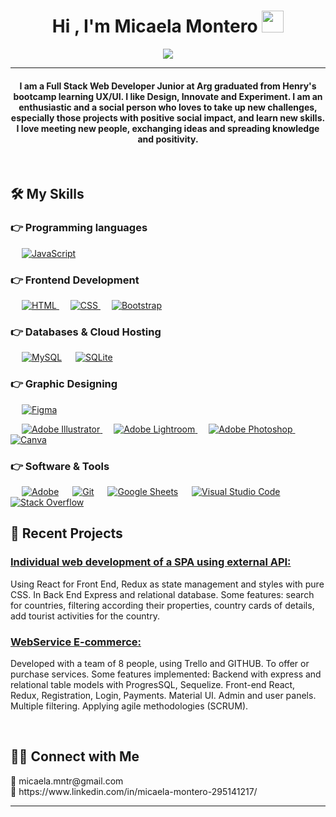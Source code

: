 <h1 align="center">Hi , I'm Micaela Montero <img src="https://media.giphy.com/media/hvRJCLFzcasrR4ia7z/giphy.gif" width="35"></h1>
<p align="center">
  <a href="https://github.com/DenverCoder1/readme-typing-svg"><img src="https://readme-typing-svg.herokuapp.com?lines=Full+Stack+Web+Developer;UXUI+Student;Always%20learning%20new%20things&center=true&width=500&height=50"></a>
</p>
<hr/>

<h4 align="center">I am a Full Stack Web Developer Junior at Arg graduated from Henry's bootcamp learning UX/UI. I like Design, Innovate and Experiment. I am an enthusiastic and a social person who loves to take up new challenges, especially those projects with positive social impact, and learn new skills. I love meeting new people, exchanging ideas and spreading knowledge and positivity.</h4>
<br>

## 🛠️ My Skills

### 👉 Programming languages

<p align="left"> 
  &emsp;
  <a href="https://developer.mozilla.org/en-US/docs/Web/JavaScript" target="_blank"> 
     <img alt="JavaScript" src="https://img.shields.io/badge/JavaScript%20-%23F7DF1E.svg?logo=javascript&logoColor=black">
   </a>
</p>

### 👉 Frontend Development
<p align="left"> 
  &emsp; 
  <a href="https://www.w3.org/html/" target="_blank"> 
   <img alt="HTML" src="https://img.shields.io/badge/HTML5%20-%23E34F26.svg?logo=html5&logoColor=white">
  </a>   
  &emsp;
  <a href="https://www.w3schools.com/css/" target="_blank">
    <img alt="CSS" src="https://img.shields.io/badge/CSS%20-%231572B6.svg?logo=css3&logoColor=white">
  </a> 
   &emsp;
  <a href="https://getbootstrap.com" target="_blank"> 
    <img alt="Bootstrap" src="https://img.shields.io/badge/Bootstrap-%23563D7C.svg?style=flat&logo=bootstrap&logoColor=white"/>
  </a>
</p>


### 👉 Databases & Cloud Hosting
<p align="left">
  &emsp;
    <a href="https://www.mysql.com/"><img alt="MySQL" src="https://img.shields.io/badge/MySQL-%2300f.svg?style=flat&llogo=mysql&logoColor=white"></a>
  &emsp;
    <a href="https://www.sqlite.org/"><img alt="SQLite" src ="https://img.shields.io/badge/sqlite-%2307405e.svg?style=flat&logo=sqlite&logoColor=white"/></a>
 </p>
  
### 👉 Graphic Designing
<p align="left">
   &emsp; 
   <a href="https://www.figma.com/"> 
    <img alt="Figma" src="https://img.shields.io/badge/Figma-%2300C4CC.svg?style=flat&logo=Figma&logoColor=white"/>
  </a> 
    
  &emsp; 
   <a href="https://www.adobe.com/in/products/illustrator.html" target="_blank"> 
    <img alt="Adobe Illustrator" src="https://img.shields.io/badge/Adobe Illustrator-%23FF9A00.svg?style=flat&logo=adobeillustrator&logoColor=white"/>
  </a> 
    &emsp;
  <a href="https://www.adobe.com/in/products/photoshop-lightroom.html" target="_blank"> 
    <img alt="Adobe Lightroom" src="https://img.shields.io/badge/Adobe Lightroom-%2300f.svg?style=flat&logo=adobelightroom&logoColor=white"/>
  </a>
    &emsp;
    <a href="https://www.adobe.com/in/products/photoshop.html" target="blank">
        <img alt="Adobe Photoshop" src="https://img.shields.io/badge/Photoshop-%2300C4CC.svg?style=flat&logo=adobephotoshop&logoColor=white"/>
    </a>
    &emsp;
  <a href="#">
  	<img alt="Canva" src="https://img.shields.io/badge/Canva-%2300C4CC.svg?style=flat&logo=Canva&logoColor=white"/>
  </a>
 </p>

 ### 👉 Software & Tools
 
<p>
  &emsp;
    <a href="#"><img alt="Adobe" src="https://img.shields.io/badge/Adobe%20-%23FF0000.svg?logo=adobe&logoColor=white"></a>
  &emsp;
    <a href="#"><img alt="Git" src="https://img.shields.io/badge/Git%20-%23F05033.svg?logo=git&logoColor=white"></a>
  &emsp;
    <a href="#"><img alt="Google Sheets" src="https://img.shields.io/badge/Google%20Sheets%20-%2334A853.svg?logo=google%20sheets&logoColor=white"></a>
  &emsp;
    <a href="#"><img alt="Visual Studio Code" src="https://img.shields.io/badge/Visual%20Studio%20Code-0078d7.svg?logo=visual-studio-code&logoColor=white"></a>
  &emsp;
    <a href="#"><img alt="Stack Overflow" src="https://img.shields.io/badge/-Stack%20Overflow-FE7A16?logo=stack-overflow&logoColor=white"></a>
  &emsp;
</p>

<p>

## 📝 Recent Projects
### [Individual web development of a SPA using external API: ](https://github.com/wikonarider/PIcountries)<br>
Using React for Front End, Redux as state management and styles with pure CSS. In Back End Express and relational database.
Some features: search for countries, filtering according their properties, country cards of details, add tourist activities for the country.

### [ WebService E-commerce: ](https://github.com/wikonarider/Web-Services)<br>
Developed with a team of 8 people, using Trello and GITHUB. To offer or purchase services.
Some features implemented: Backend with express and relational table models with ProgresSQL, Sequelize. Front-end React, Redux, Registration, Login, Payments. Material UI. Admin and user panels. Multiple filtering. Applying agile methodologies (SCRUM).

</p>

<br/>

## 🤝🏻 Connect with Me
<p align="left">
    📩 micaela.mntr@gmail.com
  <br/>
    🔗 https://www.linkedin.com/in/micaela-montero-295141217/
</p>

<hr/>
                      
